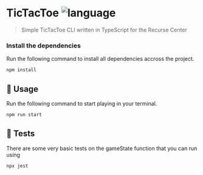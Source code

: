 # TicTacToe ![language](https://img.shields.io/badge/language-typescript-blue.svg)

> Simple TicTacToe CLI written in TypeScript for the Recurse Center


### Install the dependencies

Run the following command to install all dependencies accross the project.

```sh
npm install
```

## :rocket: Usage

Run the following command to start playing in your terminal.

```sh
npm run start
```


## 🧪 Tests

There are some very basic tests on the gameState function that you can run using 

```sh
npx jest
```
